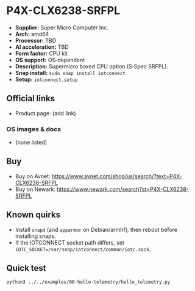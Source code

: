 # P4X-CLX6238-SRFPL

- **Supplier:** Super Micro Computer  Inc.
- **Arch:** amd64
- **Processor:** TBD
- **AI acceleration:** TBD
- **Form factor:** CPU kit
- **OS support:** OS‑dependent
- **Description:** Supermicro boxed CPU option (S‑Spec SRFPL).
- **Snap install:** `sudo snap install iotconnect`
- **Setup:** `iotconnect.setup`

## Official links
- Product page: (add link)

### OS images & docs
- (none listed)

## Buy
- Buy on Avnet: https://www.avnet.com/shop/us/search/?text=P4X-CLX6238-SRFPL
- Buy on Newark: https://www.newark.com/search?st=P4X-CLX6238-SRFPL

## Known quirks
- Install `snapd` (and `apparmor` on Debian/armhf), then reboot before installing snaps.
- If the IOTCONNECT socket path differs, set `IOTC_SOCKET=/var/snap/iotconnect/common/iotc.sock`.

## Quick test
```bash
python3 ../../examples/00-hello-telemetry/hello_telemetry.py
```
